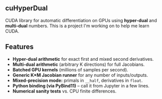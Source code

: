 ## cuHyperDual

CUDA library for automatic differentiation on GPUs using **hyper-dual** and **multi-dual** numbers. This is a project I'm working on to help me learn CUDA.

## Features

- **Hyper-dual arithmetic** for exact first and mixed second derivatives.
- **Multi-dual arithmetic** (arbitrary K directions) for full Jacobians.
- **Batched GPU kernels** (millions of samples per second).
- **Generic K×M Jacobian runner** for any number of inputs/outputs.
- **Mixed-precision mode:** primals in `__half`, derivatives in `float`.
- **Python binding (via PyBind11)** – call it from Jupyter in a few lines.
- **Numerical sanity tests** vs. CPU finite differences.
